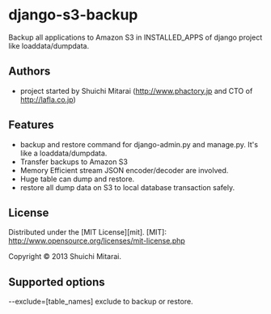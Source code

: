 django-s3-backup
================

Backup all applications to Amazon S3  in INSTALLED_APPS of django project like loaddata/dumpdata.

Authors
----------------
- project started by Shuichi Mitarai (http://www.phactory.jp and CTO of http://lafla.co.jp)

Features
----------------
- backup and restore command for django-admin.py and manage.py. It's like a loaddata/dumpdata.
- Transfer backups to Amazon S3
- Memory Efficient stream JSON encoder/decoder are involved.
- Huge table can dump and restore.
- restore all dump data on S3 to local database transaction safely.

License
----------------
Distributed under the [MIT License][mit].
[MIT]: http://www.opensource.org/licenses/mit-license.php

Copyright &copy; 2013 Shuichi Mitarai.


Supported options
----------------
--exclude=[table_names]   exclude to backup or restore.
